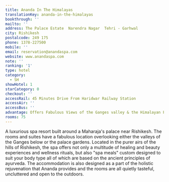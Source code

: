 ```yaml
---
title: Ananda In The Himalayas
translationKey: ananda-in-the-himalayas
bookthrough: ''
mailto: ''
address: The Palace Estate  Narendra Nagar  Tehri - Garhwal
city: Rishikesh
postalcode: 249 175
phone: 1378-227500
mobile: ''
email: reservation@anandaspa.com
website: www.anandaspa.com
note: ''
ranking: '1'
type: hotel
category:
  - SH
showHotel: 1
starCategory: 0
checkout: ''
accessRail: 45 Minutes Drive From Haridwar Railway Station
accessAir: ''
accessBus: ''
advantage: Offers Fabulous Views of the Ganges valley & the Himalayan Foothills
rooms: 75
---
```

A luxurious spa resort built around a Maharaja's palace near Rishikesh. The rooms and suites have a fabulous location overlooking either the valleys of the Ganges below or the palace gardens. Located in the purer airs of the hills of Rishikesh, the spa offers not only a multitude of healing and beauty experiences and wellness rituals, but also "spa meals" custom designed to suit your body type all of which are based on the ancient principles of ayurveda. The accommodation is also designed as a part of the holistic rejuvenation that Ananda provides and the rooms are all quietly tasteful, uncluttered and open to the outdoors.